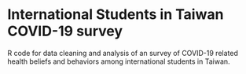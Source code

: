 # International Students in Taiwan COVID-19 survey
R code for data cleaning and analysis of an survey of COVID-19 related health beliefs and behaviors among international students in Taiwan. 

<img scr="https://github.com/Russell-Shean/int_students_covid_survey/raw/main/figures/responseplot1.jpeg" width="400" height="auto" />

